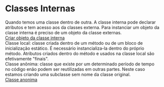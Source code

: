 # Classes Internas
Quando temos uma classe dentro de outra. A classe interna pode declarar atributos e tem acesso aos da classes externa. Para instanciar um objeto da classe interna é preciso de um objeto da classe externas.<br>
[Criar objeto da classe interna](test/OuterClassTest01.java)
<br>
Classe local: classe criada dentro de um método ou de um bloco de inicialização estático. É necessário instancializa-la dentro do próprio método. Atributos criados dentro do método e usados na classe local são efetivamente "finais".
<br>
Classe anônima: classe que existe por um determinado período de tempo no código enão podem ser reutilizadas em outras partes. Neste caso estamos criando uma subclasse sem nome da classe original.<br>
[Classe anonima](test/AnonymousClassesTest01.java)
